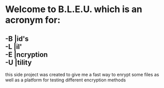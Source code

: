 # Welcome to B.L.E.U. which is an acronym for:

-B  |id's  
-L  |il'  
-E  |ncryption  
-U  |tility  
-------
this side project was created to give me a fast way to enrypt some files as well as a platform for testing different encryption methods
